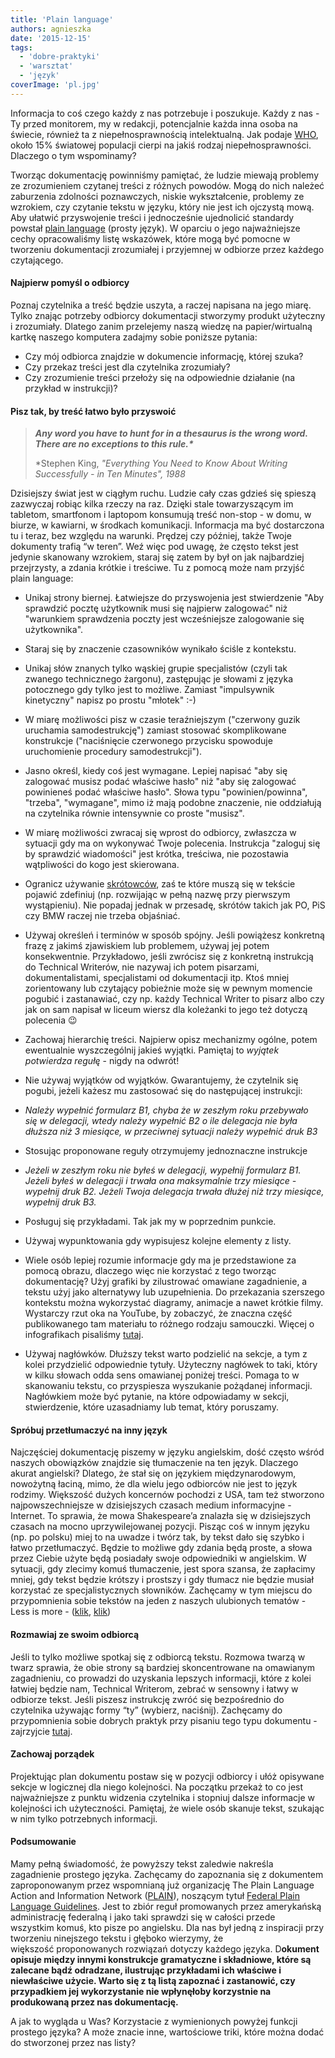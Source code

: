 ```yaml
---
title: 'Plain language'
authors: agnieszka
date: '2015-12-15'
tags:
  - 'dobre-praktyki'
  - 'warsztat'
  - 'język'
coverImage: 'pl.jpg'
---
```


Informacja to coś czego każdy z nas potrzebuje i poszukuje. Każdy z nas - Ty
przed monitorem, my w redakcji, potencjalnie każda inna osoba na świecie,
również ta z niepełnosprawnością intelektualną. Jak podaje
[WHO](http://www.who.int/mediacentre/factsheets/fs352/en/ 'WHO Stats'), około
15% światowej populacji cierpi na jakiś rodzaj niepełnosprawności. Dlaczego o
tym wspominamy?

<!--truncate-->

Tworząc dokumentację powinniśmy pamiętać, że ludzie miewają problemy ze
zrozumieniem czytanej treści z różnych powodów. Mogą do nich należeć zaburzenia
zdolności poznawczych, niskie wykształcenie, problemy ze wzrokiem, czy czytanie
tekstu w języku, który nie jest ich ojczystą mową. Aby ułatwić przyswojenie
treści i jednocześnie ujednolicić standardy
powstał [plain language](http://www.plainlanguage.gov/whatisPL/index.cfm 'Plain Lang')
(prosty język). W oparciu o jego najważniejsze cechy opracowaliśmy listę
wskazówek, które mogą być pomocne w tworzeniu dokumentacji zrozumiałej i
przyjemnej w odbiorze przez każdego czytającego.

#### **Najpierw pomyśl o odbiorcy**

Poznaj czytelnika a treść będzie uszyta, a raczej napisana na jego miarę. Tylko
znając potrzeby odbiorcy dokumentacji stworzymy produkt użyteczny i zrozumiały.
Dlatego zanim przelejemy naszą wiedzę na papier/wirtualną kartkę naszego
komputera zadajmy sobie poniższe pytania:

- Czy mój odbiorca znajdzie w dokumencie informację, której szuka?
- Czy przekaz treści jest dla czytelnika zrozumiały?
- Czy zrozumienie treści przełoży się na odpowiednie działanie (na przykład w
  instrukcji)?

#### **Pisz tak, by treść łatwo było przyswoić**

> **_Any word you have to hunt for in a thesaurus is the wrong word. There are
> no exceptions to this rule.\*_**
>
> \*Stephen King, _"Everything You Need to Know About Writing Successfully - in
> Ten Minutes", 1988_

Dzisiejszy świat jest w ciągłym ruchu. Ludzie cały czas gdzieś się spieszą
zazwyczaj robiąc kilka rzeczy na raz. Dzięki stale towarzyszącym im tabletom,
smartfonom i laptopom konsumują treść non-stop - w domu, w biurze, w kawiarni, w
środkach komunikacji. Informacja ma być dostarczona tu i teraz, bez względu na
warunki. Prędzej czy później, także Twoje dokumenty trafią “w teren”. Weź więc
pod uwagę, że często tekst jest jedynie skanowany wzrokiem, staraj się zatem by
był on jak najbardziej przejrzysty, a zdania krótkie i treściwe. Tu z pomocą
może nam przyjść plain language:

- Unikaj strony biernej. Łatwiejsze do przyswojenia jest stwierdzenie "Aby
  sprawdzić pocztę użytkownik musi się najpierw zalogować" niż "warunkiem
  sprawdzenia poczty jest wcześniejsze zalogowanie się użytkownika".
- Staraj się by znaczenie czasowników wynikało ściśle z kontekstu.
- Unikaj słów znanych tylko wąskiej grupie specjalistów (czyli tak zwanego
  technicznego żargonu), zastępując je słowami z języka potocznego gdy tylko
  jest to możliwe. Zamiast "impulsywnik kinetyczny" napisz po prostu "młotek"
  :-)
- W miarę możliwości pisz w czasie teraźniejszym ("czerwony guzik uruchamia
  samodestrukcję") zamiast stosować skomplikowane konstrukcje ("naciśnięcie
  czerwonego przycisku spowoduje uruchomienie procedury samodestrukcji").
- Jasno określ, kiedy coś jest wymagane. Lepiej napisać "aby się zalogować
  musisz podać właściwe hasło" niż "aby się zalogować powinieneś podać właściwe
  hasło". Słowa typu "powinien/powinna", "trzeba", "wymagane", mimo iż mają
  podobne znaczenie, nie oddziałują na czytelnika równie intensywnie co proste
  "musisz".
- W miarę możliwości zwracaj się wprost do odbiorcy, zwłaszcza w sytuacji gdy ma
  on wykonywać Twoje polecenia. Instrukcja "zaloguj się by sprawdzić wiadomości"
  jest krótka, treściwa, nie pozostawia wątpliwości do kogo jest skierowana.
- Ogranicz używanie
  [skrótowców](https://pl.wikipedia.org/wiki/Skr%C3%B3towiec 'Skrótowce'), zaś
  te które muszą się w tekście pojawić zdefiniuj (np. rozwijając w pełną
  nazwę przy pierwszym wystąpieniu). Nie popadaj jednak w przesadę, skrótów
  takich jak PO, PiS czy BMW raczej nie trzeba objaśniać.
- Używaj określeń i terminów w sposób spójny. Jeśli powiążesz konkretną frazę z
  jakimś zjawiskiem lub problemem, używaj jej potem konsekwentnie. Przykładowo,
  jeśli zwrócisz się z konkretną instrukcją do Technical Writerów, nie nazywaj
  ich potem pisarzami, dokumentalistami, specjalistami od dokumentacji itp. Ktoś
  mniej zorientowany lub czytający pobieżnie może się w pewnym momencie pogubić
  i zastanawiać, czy np. każdy Technical Writer to pisarz albo czy jak on sam
  napisał w liceum wiersz dla koleżanki to jego też dotyczą polecenia 😉
- Zachowaj hierarchię treści. Najpierw opisz mechanizmy ogólne, potem
  ewentualnie wyszczególnij jakieś wyjątki. Pamiętaj to *wyjątek potwierdza
  regułę* - nigdy na odwrót!
- Nie używaj wyjątków od wyjątków. Gwarantujemy, że czytelnik się pogubi, jeżeli
  każesz mu zastosować się do następującej instrukcji:
- _Należy wypełnić formularz B1, chyba że w zeszłym roku przebywało się w
  delegacji, wtedy należy wypełnić B2 o ile delegacja nie była dłuższa niż 3
  miesiące, w przeciwnej sytuacji należy wypełnić druk B3_
- Stosując proponowane reguły otrzymujemy jednoznaczne instrukcje
- _Jeżeli w zeszłym roku nie byłeś w delegacji, wypełnij formularz B1. Jeżeli
  byłeś w delegacji i trwała ona maksymalnie trzy miesiące - wypełnij druk B2.
  Jeżeli Twoja delegacja trwała dłużej niż trzy miesiące, wypełnij druk B3._

- Posługuj się przykładami. Tak jak my w poprzednim punkcie.
- Używaj wypunktowania gdy wypisujesz kolejne elementy z listy.
- Wiele osób lepiej rozumie informacje gdy ma je przedstawione za pomocą obrazu,
  dlaczego więc nie korzystać z tego tworząc dokumentację? Użyj grafiki by
  zilustrować omawiane zagadnienie, a tekstu użyj jako alternatywy lub
  uzupełnienia. Do przekazania szerszego kontekstu można wykorzystać diagramy,
  animacje a nawet krótkie filmy. Wystarczy rzut oka na YouTube, by zobaczyć, że
  znaczna część publikowanego tam materiału to różnego rodzaju samouczki. Więcej
  o infografikach pisaliśmy
  [tutaj](http://techwriter.pl/infografiki/ 'Infografiki').
- Używaj nagłówków. Dłuższy tekst warto podzielić na sekcje, a tym z kolei
  przydzielić odpowiednie tytuły. Użyteczny nagłówek to taki, który w kilku
  słowach odda sens omawianej poniżej treści. Pomaga to w skanowaniu tekstu, co
  przyspiesza wyszukanie pożądanej informacji. Nagłówkiem może być pytanie, na
  które odpowiadamy w sekcji, stwierdzenie, które uzasadniamy lub temat, który
  poruszamy.

#### **Spróbuj przetłumaczyć na inny język**

Najczęściej dokumentację piszemy w języku angielskim, dość często wśród naszych
obowiązków znajdzie się tłumaczenie na ten język. Dlaczego akurat
angielski? Dlatego, że stał się on językiem międzynarodowym, nowożytną łaciną,
mimo, że dla wielu jego odbiorców nie jest to język rodzimy. Większość dużych
koncernów pochodzi z USA, tam też stworzono najpowszechniejsze w dzisiejszych
czasach medium informacyjne - Internet. To sprawia, że mowa Shakespeare’a
znalazła się w dzisiejszych czasach na mocno uprzywilejowanej pozycji. Pisząc
coś w innym języku (np. po polsku) miej to na uwadze i twórz tak, by tekst dało
się szybko i łatwo przetłumaczyć. Będzie to możliwe gdy zdania będą proste, a
słowa przez Ciebie użyte będą posiadały swoje odpowiedniki w angielskim. W
sytuacji, gdy zlecimy komuś tłumaczenie, jest spora szansa, że zapłacimy mniej,
gdy tekst będzie krótszy i prostszy i gdy tłumacz nie będzie musiał korzystać ze
specjalistycznych słowników. Zachęcamy w tym miejscu do przypomnienia sobie
tekstów na jeden z naszych ulubionych tematów - Less is more -
([klik](http://techwriter.pl/prostota-glupcze/ 'klik'),
[klik](http://techwriter.pl/less-is-more-strikes-again/ 'Less is more 2'))

#### **Rozmawiaj ze swoim odbiorcą**

Jeśli to tylko możliwe spotkaj się z odbiorcą tekstu. Rozmowa twarzą w twarz
sprawia, że obie strony są bardziej skoncentrowane na omawianym zagadnieniu, co
prowadzi do uzyskania lepszych informacji, które z kolei łatwiej będzie nam,
Technical Writerom, zebrać w sensowny i łatwy w odbiorze tekst. Jeśli piszesz
instrukcję zwróć się bezpośrednio do czytelnika używając formy “ty” (wybierz,
naciśnij). Zachęcamy do przypomnienia sobie dobrych praktyk przy pisaniu tego
typu dokumentu - zajrzyjcie
[tutaj](http://techwriter.pl/jak-pisac-dobre-instrukcje/ 'Instrukcje').

#### **Zachowaj porządek**

Projektując plan dokumentu postaw się w pozycji odbiorcy i ułóż opisywane sekcje
w logicznej dla niego kolejności. Na początku przekaż to co jest najważniejsze z
punktu widzenia czytelnika i stopniuj dalsze informacje w kolejności ich
użyteczności. Pamiętaj, że wiele osób skanuje tekst, szukając w nim tylko
potrzebnych informacji.

#### **Podsumowanie**

Mamy pełną świadomość, że powyższy tekst zaledwie nakreśla zagadnienie prostego
języka. Zachęcamy do zapoznania się z dokumentem zaproponowanym przez wspomnianą
już organizację The Plain Language Action and Information Network
([PLAIN](http://www.plainlanguage.gov/ 'PLAIN')), noszącym
tytuł [Federal Plain Language Guidelines](http://www.plainlanguage.gov/howto/guidelines/FederalPLGuidelines/FederalPLGuidelines.pdf 'Federal PL Guidline').
Jest to zbiór reguł promowanych przez amerykańską administrację federalną i jako
taki sprawdzi się w całości przede wszystkim komuś, kto pisze po angielsku. Dla
nas był jedną z inspiracji przy tworzeniu ninejszego tekstu i głęboko wierzymy,
że większość proponowanych rozwiązań dotyczy każdego języka. D**okument opisuje
między innymi konstrukcje gramatyczne i składniowe, które są zalecane bądź
odradzane, ilustrując przykładami ich właściwe i niewłaściwe użycie. Warto się z
tą listą zapoznać i zastanowić, czy przypadkiem jej wykorzystanie nie wpłynęłoby
korzystnie na produkowaną przez nas dokumentację.**

A jak to wygląda u Was? Korzystacie z wymienionych powyżej funkcji prostego
języka? A może znacie inne, wartościowe triki, które można dodać do stworzonej
przez nas listy?
